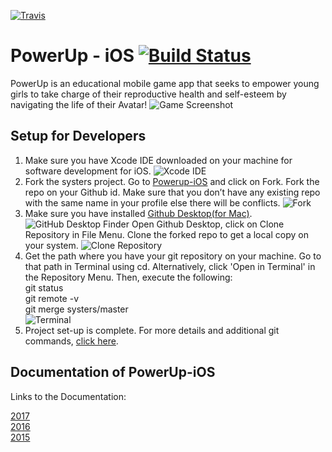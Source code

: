 [![Travis](https://img.shields.io/travis/rust-lang/rust.svg?style=plastic)](https://github.com/systers/powerup-iOS)

# PowerUp - iOS [![Build Status](https://travis-ci.org/systers/powerup-iOS.svg?branch=GSoC17)](https://travis-ci.org/systers/powerup-iOS)

PowerUp is an educational mobile game app that seeks to empower young girls to take charge of their reproductive health 
and self-esteem by navigating the life of their Avatar! ![Game Screenshot](https://github.com/g30r93g/powerup-iOS-137/blob/develop/README.md%20Images/PowerUp%20Game%20Screenshot.jpg)

## Setup for Developers
1. Make sure you have Xcode IDE downloaded on your machine for software development for iOS. ![Xcode IDE](https://github.com/g30r93g/powerup-iOS-137/blob/develop/README.md%20Images/Xcode%20IDE.jpg) 
2. Fork the systers project. Go to [Powerup-iOS](https://github.com/systers/powerup-iOS) and click on Fork. Fork the repo on your Github id. Make sure that you don’t have any existing repo with the same name in your profile else there will be conflicts. ![Fork](https://github.com/g30r93g/powerup-iOS-137/blob/develop/README.md%20Images/Fork.jpg) 
3. Make sure you have installed [Github Desktop(for Mac)](https://desktop.github.com/). ![GitHub Desktop Finder](https://github.com/g30r93g/powerup-iOS-137/blob/develop/README.md%20Images/GitHub%20Desktop%20Finder.jpg) Open Github Desktop, click on Clone Repository in File Menu. Clone the forked repo to get a local copy on your system. ![Clone Repository](https://github.com/g30r93g/powerup-iOS-137/blob/develop/README.md%20Images/Clone%20Repo.jpg)
4. Get the path where you have your git repository on your machine. Go to that path in Terminal using cd. Alternatively, click 'Open in Terminal' in the Repository Menu. Then, execute the following:   
git status  
git remote -v  
git merge systers/master  
![Terminal](https://github.com/g30r93g/powerup-iOS-137/blob/develop/README.md%20Images/Terminal%20Commands.jpg)
6. Project set-up is complete. For more details and additional git commands, [click here](https://docs.google.com/document/d/1N_-zmmjPn6D1H6wTdF4z66mFGT3af_FWbfGvLKkeY1w/edit#bookmark=id.lsmu7e8l1dnn). 

## Documentation of PowerUp-iOS
Links to the Documentation:  

[2017](https://docs.google.com/document/d/1-45bBWAL8oh5o_1bc42BXGDKTHlGrQW0PCN9gFtlt6U/edit?usp=sharing)    
[2016](https://docs.google.com/document/d/1N_-zmmjPn6D1H6wTdF4z66mFGT3af_FWbfGvLKkeY1w/edit?usp=sharing)    
[2015](https://docs.google.com/document/d/1WkhcVrUs-B_vlCBknNPYqxqc7_7wVrBF2pV0bKu_EiQ/edit?usp=sharing)

